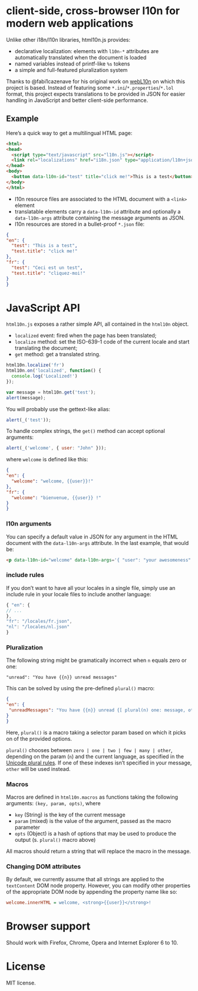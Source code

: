 # client-side, cross-browser l10n for modern web applications

Unlike other i18n/l10n libraries, html10n.js provides:

* declarative localization: elements with `l10n-*` attributes are automatically translated when the document is loaded
* named variables instead of printf-like `%s` tokens
* a simple and full-featured pluralization system

Thanks to @fabi1cazenave for his original work on [webL10n](https://github.com/fabi1cazenave/webL10n/wiki) on which this project is based. Instead of featuring some `*.ini`/`*.properties`/`*.lol` format, this project expects translations to be provided in JSON for easier handling in JavaScript and better client-side performance.

## Example

Here’s a quick way to get a multilingual HTML page:

```html
<html>
<head>
  <script type="text/javascript" src="l10n.js"></script>
  <link rel="localizations" href="i18n.json" type="application/l10n+json"/>
</head>
<body>
  <button data-l10n-id="test" title="click me!">This is a test</button>
</body>
</html>
```

* l10n resource files are associated to the HTML document with a `<link>` element
* translatable elements carry a `data-l10n-id` attribute and optionally a `data-l10n-args` attribute containing the message arguments as JSON.
* l10n resources are stored in a bullet-proof `*.json` file:

```json
{
"en": {
  "test": "This is a test",
  "test.title": "click me!"
},
"fr": {
  "test": "Ceci est un test",
  "test.title": "cliquez-moi!"
}
}
```


# JavaScript API

`html10n.js` exposes a rather simple API, all contained in the `html10n` object.

* `localized` event: fired when the page has been translated;
* `localize` method: set the ISO-639-1 code of the current locale and start translating the document;
* `get` method: get a translated string.

```javascript
html10n.localize('fr')
html10n.on('localized', function() {
  console.log('Localized!')
});
```

```javascript
var message = html10n.get('test');
alert(message);
```

You will probably use the gettext-like alias:

```javascript
alert(_('test'));
```

To handle complex strings, the `get()` method can accept optional arguments:

```javascript
alert(_('welcome', { user: "John" }));
```

where `welcome` is defined like this:

```json
{
"en": {
  "welcome": "welcome, {{user}}!"
},
"fr": {
  "welcome": "bienvenue, {{user}} !"
}
}
```

### l10n arguments

You can specify a default value in JSON for any argument in the HTML document with the `data-l10n-args` attribute. In the last example, that would be:

```html
<p data-l10n-id="welcome" data-l10n-args='{ "user": "your awesomeness" }'>Welcome!</p>
```

### include rules

If you don’t want to have all your locales in a single file, simply use an include rule in your locale files to include another language:

```js
{ "en": {
// ...
},
"fr": "/locales/fr.json",
"nl": "/locales/nl.json"
}
```

### Pluralization

The following string might be gramatically incorrect when `n` equals zero or one:

```
"unread": "You have {{n}} unread messages"
```

This can be solved by using the pre-defined `plural()` macro:

```json
{
"en": {
 "unreadMessages": "You have {{n}} unread {[ plural(n) one: message, other: messages ]}"
}
}
```

Here, `plural()` is a macro taking a selector param based on which it picks on of the provided options.

`plural()` chooses between `zero | one | two | few | many | other`, depending on the param (`n`) and the current language, as specified in the [Unicode plural rules](http://www.unicode.org/cldr/charts/supplemental/language_plural_rules.html). If one of these indexes isn’t specified in your message, `other` will be used instead.


### Macros
Macros are defined in `html10n.macros` as functions taking the following arguments: `(key, param, opts)`, where

 * `key` (String) is the key of the current message
 * `param` (mixed) is the value of the argument, passed as the macro parameter
 * `opts` (Object) is a hash of options that may be used to produce the output (s. `plural()` macro above)

All macros should return a string that will replace the macro in the message.

### Changing DOM attributes
By default, we currently assume that all strings are applied to  the `textContent` DOM node property.
However, you can modify other properties of the appropriate DOM node by appending the property name like so:

```ini
welcome.innerHTML = welcome, <strong>{{user}}</strong>!
```


# Browser support
Should work with Firefox, Chrome, Opera and Internet Explorer 6 to 10.


# License
MIT license.